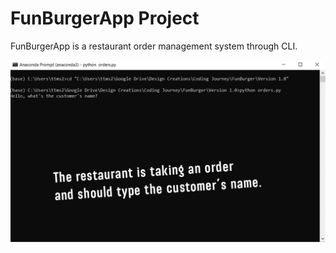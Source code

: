 # FunBurgerApp Project

FunBurgerApp is a restaurant order management system through CLI.


![Demo](Gif_FunBurgerApp_version1.0.gif)
